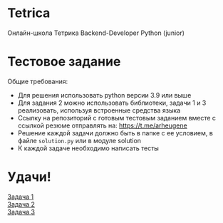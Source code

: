 # Tetrica
Онлайн-школа Тетрика Backend-Developer Python (junior)

# Тестовое задание  
Общие требования:
- Для решения использовать python версии 3.9 или выше
- Для задания 2 можно использовать библиотеки, задачи 1 и 3 реализовать, используя встроенные средства языка
- Ссылку на репозиторий с готовым тестовым заданием вместе с ссылкой резюме отправлять на: https://t.me/arheugene
- Решение каждой задачи должно быть в папке с ее условием, в файле `solution.py` или в модуле solution 
- К каждой задаче необходимо написать тесты  
# Удачи!

[Задача 1](task1/task1.md)   
[Задача 2](task2/task2.md)  
[Задача 3](task3/task3.md)
